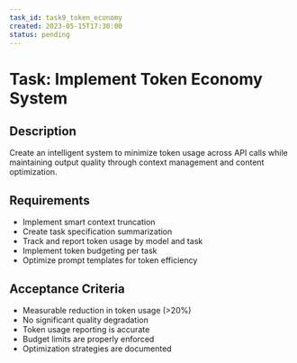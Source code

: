 ```yaml
---
task_id: task9_token_economy
created: 2023-05-15T17:30:00
status: pending
---
```


# Task: Implement Token Economy System

## Description
Create an intelligent system to minimize token usage across API calls while maintaining output quality through context management and content optimization.

## Requirements
- Implement smart context truncation
- Create task specification summarization
- Track and report token usage by model and task
- Implement token budgeting per task
- Optimize prompt templates for token efficiency

## Acceptance Criteria
- Measurable reduction in token usage (>20%)
- No significant quality degradation
- Token usage reporting is accurate
- Budget limits are properly enforced
- Optimization strategies are documented